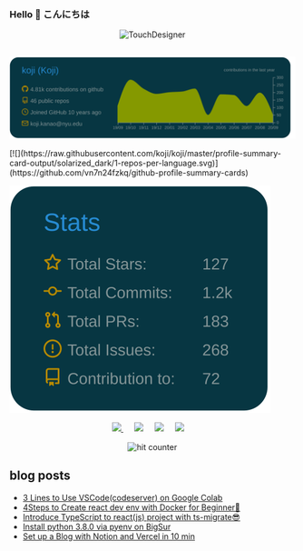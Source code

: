 ### Hello  👋  こんにちは
 
<div align="center">
<img src="https://github.com/koji/koji/blob/master/output.gif" alt="TouchDesigner" width="300"/>
</div>
<br/>

[![](https://raw.githubusercontent.com/koji/koji/master/profile-summary-card-output/solarized_dark/0-profile-details.svg)](https://github.com/vn7n24fzkq/github-profile-summary-cards)

<div>
[![](https://raw.githubusercontent.com/koji/koji/master/profile-summary-card-output/solarized_dark/1-repos-per-language.svg)](https://github.com/vn7n24fzkq/github-profile-summary-cards)

[![](https://raw.githubusercontent.com/koji/koji/master/profile-summary-card-output/solarized_dark/3-stats.svg)](https://github.com/vn7n24fzkq/github-profile-summary-cards)
</div>

<p align="center">
  <a href="https://dev.to/kojikanao"><img src="https://img.shields.io/badge/DEV.TO-%230A0A0A.svg?&style=for-the-badge&logo=dev-dot-to&logoColor=white" />       </a>&nbsp;&nbsp;&nbsp;&nbsp;
<a href="https://twitter.com/koji_kanao"><img src="https://img.shields.io/badge/twitter-%231DA1F2.svg?&style=for-the-badge&logo=twitter&logoColor=white" /></a>&nbsp;&nbsp;&nbsp;&nbsp;
 <a href="https://www.linkedin.com/in/kojikanao/"><img src="https://img.shields.io/badge/linkedin-%230077B5.svg?&style=for-the-badge&logo=linkedin&logoColor=white" /></a>&nbsp;&nbsp;&nbsp;&nbsp;
  <a href="mailto:kojikanao503@gmail.com?subject=Came%20from%20Github"><img src="https://img.shields.io/badge/gmail-%23D14836.svg?&style=for-the-badge&logo=gmail&logoColor=white" /></a>&nbsp;&nbsp;&nbsp;&nbsp;
<p>
 
<div align="center">
<p></p>
<img src="https://profile-counter.glitch.me/koji/count.svg" alt="hit counter" align="center">
</div>

## blog posts
<!-- BLOG-POST-LIST:START -->
- [3 Lines to Use VSCode(codeserver) on Google Colab](https://dev.to/kojikanao/3-lines-to-use-vscode-codeserver-on-google-colab-da9)
- [4Steps to Create react dev env with Docker for Beginner🐳](https://dev.to/kojikanao/4steps-to-create-react-dev-env-with-docker-3j2n)
- [Introduce TypeScript to react(js) project with ts-migrate😎](https://dev.to/kojikanao/introduce-typescript-to-react-js-project-with-ts-migrate-190h)
- [Install python 3.8.0 via pyenv on BigSur](https://dev.to/kojikanao/install-python-3-8-0-via-pyenv-on-bigsur-4oee)
- [Set up a Blog with Notion and Vercel in 10 min](https://dev.to/kojikanao/set-up-a-blog-with-notion-and-vercel-in-10-min-4nb1)
<!-- BLOG-POST-LIST:END -->

<!--
**koji/koji** is a ✨ _special_ ✨ repository because its `README.md` (this file) appears on your GitHub profile.

Here are some ideas to get you started:

- 🔭 I’m currently working on ...
- 🌱 I’m currently learning deno/flutter/coreML
- 👯 I’m looking to collaborate on something fun
- 🤔 I’m looking for help with ...
- 💬 Ask me about ...
- 📫 How to reach me: ...
- 😄 Pronouns: ...
- ⚡ Fun fact: ...
-->

